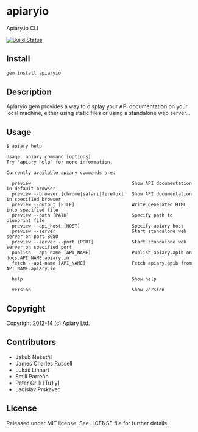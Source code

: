 apiaryio
=============

Apiary.io CLI

[![Build Status](https://travis-ci.org/apiaryio/apiary-client.png?branch=master)](https://travis-ci.org/apiaryio/apiary-client)


## Install

``` bash
gem install apiaryio
```


## Description

Apiaryio gem provides a way to display your API documentation on your local
machine, either using static files or using a standalone web server...

## Usage

    $ apiary help

    Usage: apiary command [options]
    Try 'apiary help' for more information.

    Currently available apiary commands are:

      preview                                     Show API documentation in default browser
      preview --browser [chrome|safari|firefox]   Show API documentation in specified browser
      preview --output [FILE]                     Write generated HTML into specified file
      preview --path [PATH]                       Specify path to blueprint file
      preview --api_host [HOST]                   Specify apiary host
      preview --server                            Start standalone web server on port 8080
      preview --server --port [PORT]              Start standalone web server on specified port
      publish --api-name [API_NAME]               Publish apiary.apib on docs.API_NAME.apiary.io
      fetch --api-name [API_NAME]                 Fetch apiary.apib from API_NAME.apiary.io

      help                                        Show help

      version                                     Show version

## Copyright

Copyright 2012-14 (c) Apiary Ltd.

## Contributors

- Jakub Nešetřil
- James Charles Russell
- Lukáš Linhart
- Emili Parreño
- Peter Grilli [Tu1ly]
- Ladislav Prskavec

## License

Released under MIT license. See LICENSE file for further details.
